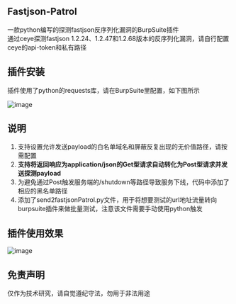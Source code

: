 ## Fastjson-Patrol

一款python编写的探测fastjson反序列化漏洞的BurpSuite插件  
通过ceye探测fastjson 1.2.24、1.2.47和1.2.68版本的反序列化漏洞，请自行配置ceye的api-token和私有路径

## 插件安装

插件使用了python的requests库，请在BurpSuite里配置，如下图所示

![image](https://user-images.githubusercontent.com/20917372/115944170-bf121a00-a4e6-11eb-8dbb-2da5edd55f70.png)


## 说明

1. 支持设置允许发送payload的白名单域名和屏蔽反复出现的无价值路径，请按需配置
2. **支持将返回响应为application/json的Get型请求自动转化为Post型请求并发送探测payload**
3. 为避免通过Post触发服务端的/shutdown等路径导致服务下线，代码中添加了相应的黑名单路径
4. 添加了send2fastjsonPatrol.py文件，用于将想要测试的url地址流量转向burpsuite插件来做批量测试，注意该文件需要手动使用python触发

## 插件使用效果

![image](https://user-images.githubusercontent.com/20917372/110191993-8e0e5500-7e66-11eb-9bfc-1d250743aef5.png)

## 免责声明

仅作为技术研究，请自觉遵纪守法，勿用于非法用途
